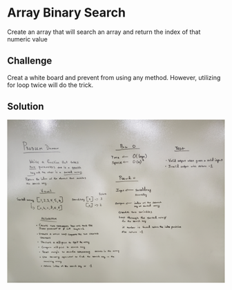 # Array Binary Search
Create an array that will search an array and return the index of that numeric value

## Challenge
Creat a white board and prevent from using any method. However, utilizing for loop twice will do the trick.

## Solution
![array_binary_search.jpg](./assets/array_binary_search.jpg)